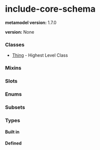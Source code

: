 
# include-core-schema


**metamodel version:** 1.7.0

**version:** None





### Classes

 * [Thing](Thing.md) - Highest Level Class

### Mixins


### Slots


### Enums


### Subsets


### Types


#### Built in


#### Defined


